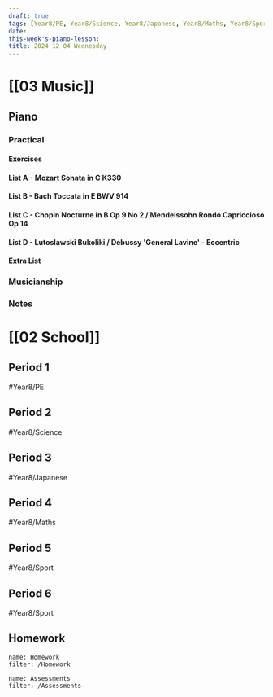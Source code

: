 ```yaml
---
draft: true
tags: [Year8/PE, Year8/Science, Year8/Japanese, Year8/Maths, Year8/Sport]
date: 
this-week's-piano-lesson:
title: 2024 12 04 Wednesday
---
```


# [[03 Music]]

## Piano

### Practical

#### Exercises

#### List A - Mozart Sonata in C K330

#### List B - Bach Toccata in E BWV 914

#### List C - Chopin Nocturne in B Op 9 No 2 / Mendelssohn Rondo Capriccioso Op 14

#### List D - Lutoslawski Bukoliki / Debussy 'General Lavine' - Eccentric

#### Extra List

### Musicianship

### Notes

# [[02 School]]

## Period 1

#Year8/PE

## Period 2

#Year8/Science

## Period 3

#Year8/Japanese

## Period 4

#Year8/Maths

## Period 5

#Year8/Sport

## Period 6

#Year8/Sport

## Homework

```todoist
name: Homework
filter: /Homework
```

```todoist
name: Assessments
filter: /Assessments
```
